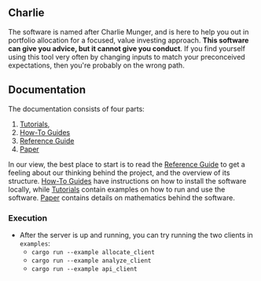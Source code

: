 ## Charlie

The software is named after Charlie Munger, and is here to help you out in portfolio allocation for a focused, value
investing approach. **This software can give you advice, but it cannot give you conduct**. If you find yourself using
this tool very often by changing inputs to match your preconceived expectations, then you're probably on the wrong path.

## Documentation

The documentation consists of four parts:
1. [Tutorials](/TUTORIALS.md),
2. [How-To Guides](/HOW-TO.md)
3. [Reference Guide](/REFERENCE.md)
4. [Paper](/doc/paper.pdf)

In our view, the best place to start is to read the [Reference Guide](/REFERENCE.md) to get a feeling about our thinking
behind the project, and the overview of its structure. [How-To Guides](/HOW-TO.md) have instructions on how to install
the software locally, while [Tutorials](/TUTORIALS.md) contain examples on how to run and use the software.
[Paper](/doc/paper.pdf) contains details on mathematics behind the software.

### Execution

  - After the server is up and running, you can try running the two clients in `examples`:
    - `cargo run --example allocate_client`
    - `cargo run --example analyze_client`
    - `cargo run --example api_client`
